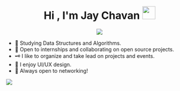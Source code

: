 <h1 align="center">Hi , I'm Jay Chavan <img src="https://media.giphy.com/media/hvRJCLFzcasrR4ia7z/giphy.gif" width="35"></h1>
<p align="center">
  <a href="https://github.com/DenverCoder1/readme-typing-svg"><img src="https://readme-typing-svg.herokuapp.com?lines=Computer+Science+Student;Web+Developer;DS%20|%20Algorithms%20|%20C++%20;Designer;Always%20learning%20new%20things&center=true&width=500&height=50"></a>
</p>

- 🌱 Studying Data Structures and Algorithms.
- 👯 Open to internships and collaborating on open source projects.
- 🗝️ I like to organize and take lead on projects and events.
- 🎨 I enjoy UI/UX design.
- 🤔 Always open to networking!


<img  src="https://github-readme-stats.vercel.app/api?username=JayChavan-23&&show_icons=true&title_color=ffffff&icon_color=bb2acf&text_color=daf7dc&bg_color=151515">


